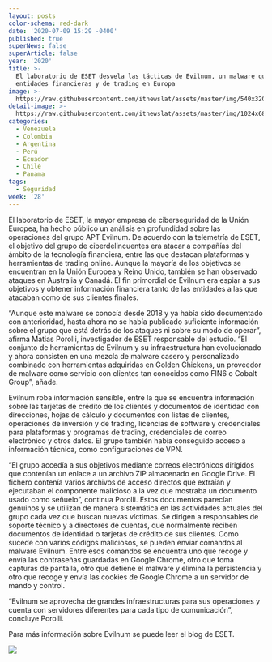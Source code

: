 ```yaml
---
layout: posts
color-schema: red-dark
date: '2020-07-09 15:29 -0400'
published: true
superNews: false
superArticle: false
year: '2020'
title: >-
  El laboratorio de ESET desvela las tácticas de Evilnum, un malware que ataca a
  entidades financieras y de trading en Europa
image: >-
  https://raw.githubusercontent.com/itnewslat/assets/master/img/540x320/Ataque-Entidades-Financieras-p.jpg
detail-image: >-
  https://raw.githubusercontent.com/itnewslat/assets/master/img/1024x680/Ataque-Entidades-Financieras-g.jpg
categories:
  - Venezuela
  - Colombia
  - Argentina
  - Perú
  - Ecuador
  - Chile
  - Panama
tags:
  - Seguridad
week: '28'
---
```

El laboratorio de ESET, la mayor empresa de ciberseguridad de la Unión Europea, ha hecho público un análisis en profundidad sobre las operaciones del grupo APT Evilnum. De acuerdo con la telemetría de ESET, el objetivo del grupo de ciberdelincuentes era atacar a compañías del ámbito de la tecnología financiera, entre las que destacan plataformas y herramientas de trading online. Aunque la mayoría de los objetivos se encuentran en la Unión Europea y Reino Unido, también se han observado ataques en Australia y Canadá. El fin primordial de Evilnum era espiar a sus objetivos y obtener información financiera tanto de las entidades a las que atacaban como de sus clientes finales. 

“Aunque este malware se conocía desde 2018 y ya había sido documentado con anterioridad, hasta ahora no se había publicado suficiente información sobre el grupo que está detrás de los ataques ni sobre su modo de operar”, afirma Matias Porolli, investigador de ESET responsable del estudio. “El conjunto de herramientas de Evilnum y su infraestructura han evolucionado y ahora consisten en una mezcla de malware casero y personalizado combinado con herramientas adquiridas en Golden Chickens, un proveedor de malware como servicio con clientes tan conocidos como FIN6 o Cobalt Group”, añade. 

Evilnum roba información sensible, entre la que se encuentra información sobre las tarjetas de crédito de los clientes y documentos de identidad con direcciones, hojas de cálculo y documentos con listas de clientes, operaciones de inversión y de trading, licencias de software y credenciales para plataformas y programas de trading, credenciales de correo electrónico y otros datos. El grupo también había conseguido acceso a información técnica, como configuraciones de VPN. 

“El grupo accedía a sus objetivos mediante correos electrónicos dirigidos que contenían un enlace a un archivo ZIP almacenado en Google Drive. El fichero contenía varios archivos de acceso directos que extraían y ejecutaban el componente malicioso a la vez que mostraba un documento usado como señuelo”, continua Porolli. Estos documentos parecían genuinos y se utilizan de manera sistemática en las actividades actuales del grupo cada vez que buscan nuevas víctimas. Se dirigen a responsables de soporte técnico y a directores de cuentas, que normalmente reciben documentos de identidad o tarjetas de crédito de sus clientes. Como sucede con varios códigos maliciosos, se pueden enviar comandos al malware Evilnum. Entre esos comandos se encuentra uno que recoge y envía las contraseñas guardadas en Google Chrome, otro que toma capturas de pantalla, otro que detiene el malware y elimina la persistencia y otro que recoge y envía las cookies de Google Chrome a un servidor de mando y control. 

“Evilnum se aprovecha de grandes infraestructuras para sus operaciones y cuenta con servidores diferentes para cada tipo de comunicación”, concluye Porolli. 

Para más información sobre Evilnum se puede leer el blog de ESET. 

<img src="https://tracker.metricool.com/c3po.jpg?hash=56f88a41e39ab42c063cc51676587a04"/>